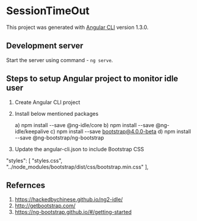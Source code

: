 # SessionTimeOut

This project was generated with [Angular CLI](https://github.com/angular/angular-cli) version 1.3.0.

## Development server

Start the server using command -  `ng serve`.

## Steps to setup Angular project to monitor idle user

1. Create Angular CLI project
2. Install below mentioned packages

    a) npm install --save @ng-idle/core
    b) npm install --save @ng-idle/keepalive 
    c) npm install --save bootstrap@4.0.0-beta
    d) npm install --save @ng-bootstrap/ng-bootstrap

3. Update the angular-cli.json to include Bootstrap CSS



"styles": [
        "styles.css",
        "../node_modules/bootstrap/dist/css/bootstrap.min.css"
      ],

## Refernces

1. https://hackedbychinese.github.io/ng2-idle/
2. http://getbootstrap.com/
3. https://ng-bootstrap.github.io/#/getting-started
